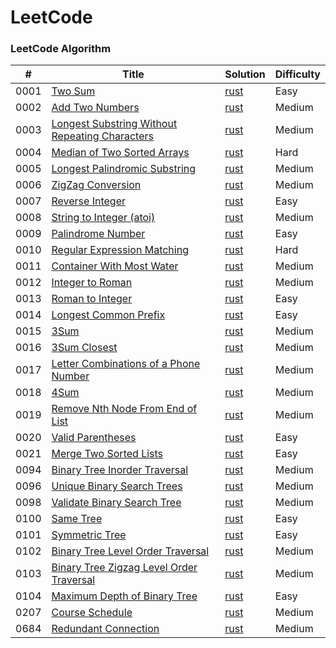 LeetCode
========

### LeetCode Algorithm
| # | Title | Solution | Difficulty |
|---| ----- | -------- | ---------- |
|0001|[Two Sum](https://leetcode.com/problems/two-sum/) | [rust](./solution/src/solution_0001_two_sum.rs)|Easy|
|0002|[Add Two Numbers](https://leetcode.com/problems/add-two-numbers/) | [rust](./solution/src/solution_0002_add_two_numbers.rs)|Medium|
|0003|[Longest Substring Without Repeating Characters](https://leetcode.com/problems/longest-substring-without-repeating-characters/) | [rust](./solution/src/solution_0003_longest_substring_without_repeating_characters.rs)|Medium|
|0004|[Median of Two Sorted Arrays](https://leetcode.com/problems/median-of-two-sorted-arrays/) | [rust](./solution/src/solution_0004_median_of_two_sorted_arrays.rs)|Hard|
|0005|[Longest Palindromic Substring](https://leetcode.com/problems/longest-palindromic-substring/) | [rust](./solution/src/solution_0005_longest_palindromic_substring.rs)|Medium|
|0006|[ZigZag Conversion](https://leetcode.com/problems/zigzag-conversion/) | [rust](./solution/src/solution_0006_zigzag_conversion.rs)|Medium|
|0007|[Reverse Integer](https://leetcode.com/problems/reverse-integer/) | [rust](./solution/src/solution_0007_reverse_integer.rs)|Easy|
|0008|[String to Integer (atoi)](https://leetcode.com/problems/string-to-integer-atoi/) | [rust](./solution/src/solution_0008_string_to_integer_atoi.rs)|Medium|
|0009|[Palindrome Number](https://leetcode.com/problems/palindrome-number/) | [rust](./solution/src/solution_0009_palindrome_number.rs)|Easy|
|0010|[Regular Expression Matching](https://leetcode.com/problems/regular-expression-matching/) | [rust](./solution/src/solution_0010_regular_expression_matching.rs)|Hard|
|0011|[Container With Most Water](https://leetcode.com/problems/container-with-most-water/) | [rust](./solution/src/solution_0011_container_with_most_water.rs)|Medium|
|0012|[Integer to Roman](https://leetcode.com/problems/integer-to-roman/) | [rust](./solution/src/solution_0012_integer_to_roman.rs)|Medium|
|0013|[Roman to Integer](https://leetcode.com/problems/roman-to-integer/) | [rust](./solution/src/solution_0013_roman_to_integer.rs)|Easy|
|0014|[Longest Common Prefix](https://leetcode.com/problems/longest-common-prefix/) | [rust](./solution/src/solution_0014_longest_common_prefix.rs)|Easy|
|0015|[3Sum](https://leetcode.com/problems/3sum/) | [rust](./solution/src/solution_0015_3sum.rs)|Medium|
|0016|[3Sum Closest](https://leetcode.com/problems/3sum-closest/) | [rust](./solution/src/solution_0016_3sum_closest.rs)|Medium|
|0017|[Letter Combinations of a Phone Number](https://leetcode.com/problems/letter-combinations-of-a-phone-number/) | [rust](./solution/src/solution_0017_letter_combinations_of_a_phone_number.rs)|Medium|
|0018|[4Sum](https://leetcode.com/problems/4sum/) | [rust](./solution/src/solution_0018_4sum.rs)|Medium|
|0019|[Remove Nth Node From End of List](https://leetcode.com/problems/remove-nth-node-from-end-of-list/) | [rust](./solution/src/solution_0019_remove_nth_node_from_end_of_list.rs)|Medium|
|0020|[Valid Parentheses](https://leetcode.com/problems/valid-parentheses/) | [rust](./solution/src/solution_0020_valid_parentheses.rs)|Easy|
|0021|[Merge Two Sorted Lists](https://leetcode.com/problems/merge-two-sorted-lists/) | [rust](solution/src/solution_0021_merge_two_sorted_lists.rs)|Easy|
|0094|[Binary Tree Inorder Traversal](https://leetcode.com/problems/binary-tree-inorder-traversal/) | [rust](./solution/src/solution_0094_binary_tree_inorder_traversal.rs)|Medium|
|0096|[Unique Binary Search Trees](https://leetcode.com/problems/unique-binary-search-trees/) | [rust](./solution/src/solution_0096_unique_binary_search_trees.rs)|Medium|
|0098|[Validate Binary Search Tree](https://leetcode.com/problems/validate-binary-search-tree/) | [rust](./solution/src/solution_0098_validate_binary_search_tree.rs)|Medium|
|0100|[Same Tree](https://leetcode.com/problems/same-tree/) | [rust](./solution/src/solution_0100_same_tree.rs)|Easy|
|0101|[Symmetric Tree](https://leetcode.com/problems/symmetric-tree/) | [rust](./solution/src/solution_0101_symmetric_tree.rs)|Easy|
|0102|[Binary Tree Level Order Traversal](https://leetcode.com/problems/binary-tree-level-order-traversal/) | [rust](./solution/src/solution_0102_binary_tree_level_order_traversal.rs)|Medium|
|0103|[Binary Tree Zigzag Level Order Traversal](https://leetcode.com/problems/binary-tree-zigzag-level-order-traversal/) | [rust](./solution/src/solution_0103_binary_tree_zigzag_level_order_traversal.rs)|Medium|
|0104|[Maximum Depth of Binary Tree](https://leetcode.com/problems/maximum-depth-of-binary-tree/) | [rust](./solution/src/solution_0104_maximum_depth_of_binary_tree.rs)|Easy|
|0207|[Course Schedule](https://leetcode.com/problems/course-schedule/) | [rust](./solution/src/solution_0207_course_schedule.rs)|Medium|
|0684|[Redundant Connection](https://leetcode.com/problems/redundant-connection/) | [rust](./solution/src/solution_0684_redundant_connection.rs)|Medium|
